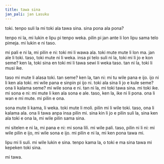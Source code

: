 ```yaml
---
title: tawa sina
jan_pali: jan Lasuku
---
```

toki. tenpo suli la mi toki ala tawa sina. sina pona ala pona?

tenpo ni la, mi lukin e lipu pi tenpo weka. pilin pi jan ante li lon lipu sama telo pimeja. mi lukin e ni taso.

mi pali e ni la, mi pilin e ni: toki mi li wawa ala. toki mute mute li lon ma. jan ale li toki. taso, toki mute ni li weka. insa pi telo suli ni la, toki mi li jo e kon seme? ken la, toki sina en toki mi li tawa sewi li weka taso. tan ni la, toki li musi ike.

taso mi mute li alasa toki. tan seme? ken la, tan ni: mi tu wile pana e ijo. ijo ni li ken ala toki. mi wile pana e sinpin pi ijo ni. toki ala sina li jo e kule seme? ona li kalama seme? mi wile sona e ni. tan ni la, mi toki tawa sina. mi toki ike. mi sona e ni: mi mute li ken ala sona e ale. taso, ken la, ike ni li pona. ona li wan e mi mute. mi pilin e ona.

sona mute li kama, li weka. toki mute li moli. pilin mi li wile toki. taso, ona li kalama ala. ona li tawa anpa insa pilin mi. sina kin li jo e pilin suli la, sina ken ala toki e ona la, mi wile pilin sama sina.

mi sitelen e ni la, mi pana e ni: mi sona lili. mi wile pali. taso, pilin ni li ni: mi wile pilin e ijo, mi wile sona e ijo. mi pilin e ni la, mi ken pona tawa mi.

lipu mi li suli. mi wile lukin e sina. tenpo kama la, o toki e ma sina tawa mi kepeken toki sina. 

mi tawa.
